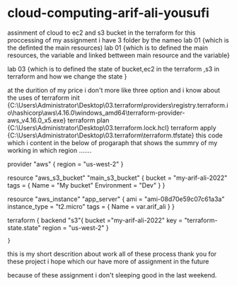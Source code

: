 # cloud-computing-arif-ali-yousufi
assinment of cloud to ec2 and s3 bucket in the terraform
for this proccessing of my assignment i have 3 folder by the nameo 
lab 01 {which is the definted the main resources)
lab 01 {which is to defined the main resources, the variable and linked bettween main resource and the variable}

lab 03 {which is to defined the state of bucket,ec2 in the terraform ,s3 in terraform and how we change the state } 

at the durition of my price i don't more like three option and i know about the uses of 
terraform init {C:\Users\Administrator\Desktop\03\.terraform\providers\registry.terraform.io\hashicorp\aws\4.16.0\windows_amd64\terraform-provider-aws_v4.16.0_x5.exe}
terraform plan {C:\Users\Administrator\Desktop\03\.terraform.lock.hcl}
terraform apply {C:\Users\Administrator\Desktop\03\.terraform\terraform.tfstate}
this code which i content in the below of progaraph that shows the summry of my working 
in which region .......

provider "aws" {
  region = "us-west-2"
}

resource "aws_s3_bucket" "main_s3_bucket" {
  bucket = "my-arif-ali-2022"
  tags = {
    Name        = "My bucket"
    Environment = "Dev"
  }
}
    


resource "aws_instance" "app_server" {
  ami           = "ami-08d70e59c07c61a3a"
  instance_type = "t2.micro"
  tags = {
    Name = var.arif_ali
  }
}

terraform {
    backend "s3"{
       bucket ="my-arif-ali-2022"
      key = "terraform-state.state"
      region = "us-west-2"
      }
     
    }

this is my short descrition about work all of these process
thank you for these project i hope which our have more of assignment in the future 



because of these assignment i don't sleeping good in the last weekend.
